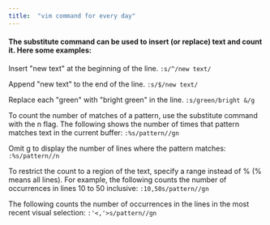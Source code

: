 ```yaml
---
title:  "vim command for every day"
---
```

   
#### The substitute command can be used to insert (or replace) text and  count it. Here some examples:

Insert "new text" at the beginning of the line.
`:s/^/new text/`

Append "new text" to the end of the line.
`:s/$/new text/`	

Replace each "green" with "bright green" in the line.
`:s/green/bright &/g`	

To count the number of matches of a pattern, use the substitute command with the n flag. The following shows the number of times that pattern matches text in the current buffer: `:%s/pattern//gn`

Omit g to display the number of lines where the pattern matches: `:%s/pattern//n`

To restrict the count to a region of the text, specify a range instead of % (% means all lines). For example, the following counts the number of occurrences in lines 10 to 50 inclusive: `:10,50s/pattern//gn`

The following counts the number of occurrences in the lines in the most recent visual selection: `:'<,'>s/pattern//gn`
